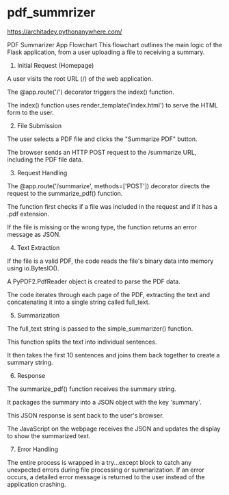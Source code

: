 # pdf_summrizer

https://architadey.pythonanywhere.com/


PDF Summarizer App Flowchart
This flowchart outlines the main logic of the Flask application, from a user uploading a file to receiving a summary.

1. Initial Request (Homepage)

A user visits the root URL (/) of the web application.

The @app.route('/') decorator triggers the index() function.

The index() function uses render_template('index.html') to serve the HTML form to the user.

2. File Submission

The user selects a PDF file and clicks the "Summarize PDF" button.

The browser sends an HTTP POST request to the /summarize URL, including the PDF file data.

3. Request Handling

The @app.route('/summarize', methods=['POST']) decorator directs the request to the summarize_pdf() function.

The function first checks if a file was included in the request and if it has a .pdf extension.

If the file is missing or the wrong type, the function returns an error message as JSON.

4. Text Extraction

If the file is a valid PDF, the code reads the file's binary data into memory using io.BytesIO().

A PyPDF2.PdfReader object is created to parse the PDF data.

The code iterates through each page of the PDF, extracting the text and concatenating it into a single string called full_text.

5. Summarization

The full_text string is passed to the simple_summarizer() function.

This function splits the text into individual sentences.

It then takes the first 10 sentences and joins them back together to create a summary string.

6. Response

The summarize_pdf() function receives the summary string.

It packages the summary into a JSON object with the key 'summary'.

This JSON response is sent back to the user's browser.

The JavaScript on the webpage receives the JSON and updates the display to show the summarized text.

7. Error Handling

The entire process is wrapped in a try...except block to catch any unexpected errors during file processing or summarization. If an error occurs, a detailed error message is returned to the user instead of the application crashing.
